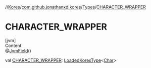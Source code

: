 //[Kores](../../index.md)/[com.github.jonathanxd.kores](../index.md)/[Types](index.md)/[CHARACTER_WRAPPER](-c-h-a-r-a-c-t-e-r_-w-r-a-p-p-e-r.md)



# CHARACTER_WRAPPER  
[jvm]  
Content  
@[JvmField](https://kotlinlang.org/api/latest/jvm/stdlib/kotlin.jvm/-jvm-field/index.html)()  
  
val [CHARACTER_WRAPPER](-c-h-a-r-a-c-t-e-r_-w-r-a-p-p-e-r.md): [LoadedKoresType](../../com.github.jonathanxd.kores.type/-loaded-kores-type/index.md)<[Char](https://kotlinlang.org/api/latest/jvm/stdlib/kotlin/-char/index.html)>  



